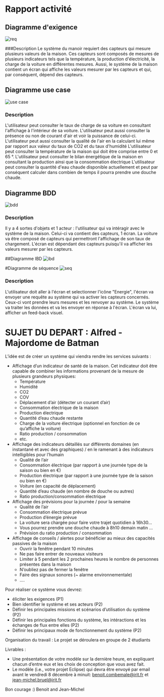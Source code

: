 # Rapport activité
## Diagramme d'exigence
![req](./image/req)

###Description
Le système du manoir requiert des capteurs qui mesure plusieurs valeurs de la maison.
Ces capteurs sont composés de mesures de plusieurs indicateurs tels que la température, la production d'électricité, la charge de la voiture en différentes mesures.
Aussi, le système de la maison contient un écran qui affiche les valeurs mesurer par les capteurs et qui, par conséquent, dépend des capteurs. 

## Diagramme use case 
![use case](./image/use_case)

### Description
L'utilisateur peut consulter le taux de charge de sa voiture en consultant l'affichage à l'intérieur de sa voiture. 
L'utilisateur peut aussi consulter la présence ou non de courant d'air et voir la puissance de celui-ci.
L'utilisateur peut aussi consulter la qualité de l'air en la calculant lui même par rapport aux valeur du taux de CO2 et du taux d'humidité
L'utilisateur peut consulter la température de la maison qui doit être comprise entre 0 et 65 °.
L'utilisateur peut consulter le bilan énergétique de la maison en consultant la production ainsi que la consommation électrique
L'utilisateur peut consulter la quantité d'eau chaude disponible actuellement et peut par conséquent calculer dans combien de temps il pourra prendre une douche chaude.

## Diagramme BDD
![bdd](./image/BDD)

### Description
Il y a 4 sortes d'objets et 1 acteur : l'utilisateur qui va intéragir avec le système de la maison. 
Celui-ci va contient des capteurs, 1 écran. 
La voiture va être composé de capteurs qui permettront l'affichage de son taux de chargement. 
L'écran est dépendant des capteurs puisqu'il va afficher les valeurs mesurer par les capteurs. 

##Diagramme IBD
![ibd](./image/ibd)

#Diagramme de séquence
![seq](./image/seq)

### Description
L'utilisateur doit aller à l'écran et selectionner l'icône "Energie",
l'écran va envoyer une requête au système qui va activer
les capteurs concernés. Ceux-ci vont prendre leurs mesures et les renvoyer au système.
Le système va traiter les données et va les envoyer en réponse à l'écran. L'écran va lui,
afficher un feed-back visuel.


# SUJET DU DEPART : Alfred - Majordome de Batman

L’idée est de créer un système qui viendra rendre les services suivants :

- Affichage d’un indicateur de santé de la maison. Cet indicateur doit être capable de combiner les informations provenant de la mesure de plusieurs grandeurs physiques:
  - Température
  - Humidité
  - CO2
  - COV
  - Déplacement d’air (détecter un courant d’air)
  - Consommation électrique de la maison
  - Production électrique
  - Quantité d’eau chaude restante 
  - Charge de la voiture électrique (optionnel en fonction de ce qu’affiche la voiture)
  - Ratio production / consommation
  - etc.
- Affichage des indicateurs détaillés sur différents domaines (en instantané et avec des graphiques) / en le ramenant à des indicateurs intelligibles pour l’humain 
  - Qualité de l’air 
  - Consommation électrique (par rapport à une journée type de la saison ou bien en €)
  - Production électrique (par rapport à une journée type de la saison ou bien en €)
  - Voiture (en capacité de déplacement)
  - Quantité d’eau chaude (en nombre de douche ou autres)
  - Ratio production/consommation électrique
- Affichage des prévisions pour la journée / pour la semaine
  - Qualité de l’air
  - Consommation électrique prévue
  - Production d’énergie prévue
  - La voiture sera chargée pour faire votre trajet quotidien à 16h30…
  - Vous pourrez prendre une douche chaude à 8h10 demain matin …
  - Prévision du ratio production / consommation
- Affichage de conseils / alertes pour bénéficier au mieux des capacités passives de la maison
  - Ouvrir la fenêtre pendant 10 minutes
  - Ne pas faire entrer de nouveaux visiteurs
  - Limiter à 5 pendant les 2 prochaines heures le nombre de personnes présentes dans la maison
  - N’oubliez pas de fermer la fenêtre
  - Faire des signaux sonores (~ alarme environnementale)
  - ….

Pour réaliser ce système vous devrez:
- éliciter les exigences (P1)
- Bien identifier le système et ses acteurs (P2)
- Définir les principales missions et scénarios d’utilisation du système (P2)
- Définir les principales fonctions du système, les intéractions et les échanges de flux entre elles (P2)
- Définir les principaux mode de fonctionnement du système (P2)

Organisation du travail : 
Le projet se déroulera en groupe de 2 étudiants

Livrables : 
- Une présentation de votre modèle sur la dernière heure, en expliquant chacun d’entre eux et les choix de conception que vous avez fait. 
- Le modèle (i.e., votre projet Eclipse) qui devra être envoyé par email avant le vendredi 8 décembre à minuit: benoit.combemale@irit.fr et jean-michel.bruel@irit.fr


Bon courage :)
Benoit and Jean-Michel
